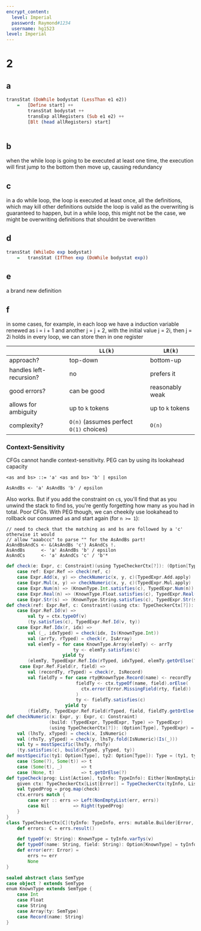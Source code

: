 ```yaml
---
encrypt_content:
  level: Imperial
  password: Raymond#1234
  username: hg1523
level: Imperial
---
```

# 2
## a

```haskell
transStat (DoWhile bodystat (LessThan e1 e2))
	=   [Define start] ++
		transStat bodystat ++
		transExp allRegisters (Sub e1 e2) ++
		[Blt (head allRegisters) start]
		
```

## b
when the while loop is going to be executed at least one time, the execution will first jump to the bottom then move up, causing redundancy

## c
in a do while loop, the loop is executed at least once, all the definitions, which may kill other definitions outside the loop is valid as the overwriting is guaranteed to happen, but in a while loop, this might not be the case, we might be overwriting definitions that shouldnt be overwritten

## d

```haskell
transStat (WhileDo exp bodystat)
	=   transStat (IfThen exp (DoWhile bodystat exp))
```

## e
a brand new definition

## f
in some cases, for example, in each loop we have a induction variable renewed as i = i + 1 and another j = j + 2, with the initial value j = 2i, then j = 2i holds in every loop, we can store then in one register

|                         | `LL(k)`                                 | `LR(k)`          |
| ----------------------- | --------------------------------------- | ---------------- |
| approach?               | top-down                                | bottom-up        |
| handles left-recursion? | no                                      | prefers it       |
| good errors?            | can be good                             | reasonably weak  |
| allows for ambiguity    | up to `k` tokens                        | up to `k` tokens |
| complexity?             | `O(n)` (assumes perfect `O(1)` choices) | `O(n)`           |

### Context-Sensitivity
CFGs cannot handle context-sensitivity. PEG can by using its
lookahead capacity

```bnf
<as and bs> ::= 'a' <as and bs> 'b' | epsilon
```

```peg
AsAndBs <- 'a' AsAndBs 'b' / epsilon
```

Also works. But if you add the constraint on `c`s, you'll find that as you unwind the stack to
find `b`s, you're gently forgetting how many `a`s you had in total. Poor CFGs. With PEG though,
we can cheekily use lookahead to rollback our consumed `a`s and start again (for `n >= 1`):
```peg
// need to check that the matching as and bs are followed by a 'c' otherwise it would 
// allow "aaabccc" to parse "" for the AsAndBs part!
AsAndBsAndCs <- &(AsAndBs 'c') AsAndCs !.
AsAndBs      <- 'a' AsAndBs 'b' / epsilon
AsAndCs      <- 'a' AsAndCs 'c' / 'b'*
```

```scala
def check(e: Expr, c: Constraint)(using TypeCheckerCtx[?]): (Option[Type], TypedExpr) = e match
    case ref: Expr.Ref => check(ref, c)
    case Expr.Add(x, y) => checkNumeric(x, y, c)(TypedExpr.Add.apply)
    case Expr.Mul(x, y) => checkNumeric(x, y, c)(TypedExpr.Mul.apply)
    case Expr.Num(n) => (KnownType.Int.satisfies(c), TypedExpr.Num(n))
    case Expr.Real(n) => (KnownType.Float.satisfies(c), TypedExpr.Real(n))
    case Expr.Str(s) => (KnownType.String.satisfies(c), TypedExpr.Str(s))
def check(ref: Expr.Ref, c: Constraint)(using ctx: TypeCheckerCtx[?]): (Option[Type], TypedExpr.Ref) = ref match
    case Expr.Ref.Id(v) =>
        val ty = ctx.typeOf(v)
        (ty.satisfies(c), TypedExpr.Ref.Id(v, ty))
    case Expr.Ref.Idx(r, idx) =>
        val (_, idxTyped) = check(idx, Is(KnownType.Int))
        val (arrTy, rTyped) = check(r, IsArray)
        val elemTy = for case KnownType.Array(elemTy) <- arrTy
                         ty <- elemTy.satisfies(c)
                     yield ty
        (elemTy, TypedExpr.Ref.Idx(rTyped, idxTyped, elemTy.getOrElse(?)))
     case Expr.Ref.Field(r, field) =>
        val (recordTy, rTyped) = check(r, IsRecord)
        val fieldTy = for case rty@KnownType.Record(name) <- recordTy
                          fieldTy <- ctx.typeOf(name, field).orElse(
                            ctx.error(Error.MissingField(rty, field))
                          )
                          ty <- fieldTy.satisfies(c)
                      yield ty
        (fieldTy, TypedExpr.Ref.Field(rTyped, field, fieldTy.getOrElse(?)))
def checkNumeric(x: Expr, y: Expr, c: Constraint)
                (build: (TypedExpr, TypedExpr, Type) => TypedExpr)
                (using TypeCheckerCtx[?]): (Option[Type], TypedExpr) =
    val (lhsTy, xTyped) = check(x, IsNumeric)
    val (rhsTy, yTyped) = check(y, lhsTy.fold(IsNumeric)(Is(_)))
    val ty = mostSpecific(lhsTy, rhsTy)
    (ty.satisfies(c), build(xTyped, yTyped, ty))
def mostSpecific(ty1: Option[Type], ty2: Option[Type]): Type = (ty1, ty2) match
    case (Some(?), Some(t)) => t
    case (Some(t), _)       => t
    case (None, t)          => t.getOrElse(?)
def typeCheck(prog: List[Action], tyInfo: TypeInfo): Either[NonEmptyList[Error], List[TypedAction]] = {
    given ctx: TypeCheckerCtx[List[Error]] = TypeCheckerCtx(tyInfo, List.newBuilder)
    val typedProg = prog.map(check)
    ctx.errors match {
        case err :: errs => Left(NonEmptyList(err, errs))
        case Nil         => Right(typedProg)
    }
}
class TypeCheckerCtx[C](tyInfo: TypeInfo, errs: mutable.Builder[Error, C]) {
    def errors: C = errs.result()

    def typeOf(v: String): KnownType = tyInfo.varTys(v)
    def typeOf(name: String, field: String): Option[KnownType] = tyInfo.recordTys(name).get(field)
    def error(err: Error) =
        errs += err
        None
}
```


```scala
sealed abstract class SemType
case object ? extends SemType
enum KnownType extends SemType {
    case Int
    case Float
    case String
    case Array(ty: SemType)
    case Record(name: String)
}
```
